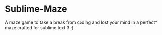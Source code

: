Sublime-Maze
============

A maze game to take a break from coding and lost your mind in a perfect* maze crafted for sublime text 3 :)
